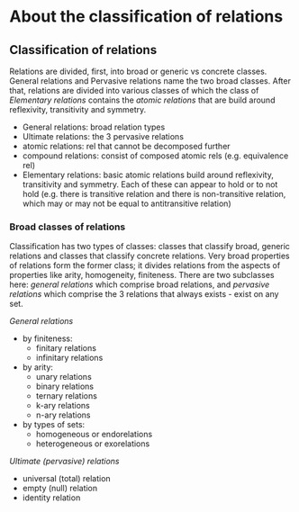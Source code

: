 # About the classification of relations

## Classification of relations

Relations are divided, first, into broad or generic vs concrete classes. General relations and Pervasive relations name the two broad classes. After that, relations are divided into various classes of which the class of *Elementary relations* contains the *atomic relations* that are build around reflexivity, transitivity and symmetry.

- General relations: broad relation types
- Ultimate relations: the 3 pervasive relations
- atomic relations: rel that cannot be decomposed further
- compound relations: consist of composed atomic rels (e.g. equivalence rel)
- Elementary relations: basic atomic relations build around reflexivity, transitivity and symmetry. Each of these can appear to hold or to not hold (e.g. there is transitive relation and there is non-transitive relation, which may or may not be equal to antitransitive relation)



### Broad classes of relations

Classification has two types of classes: classes that classify broad, generic relations and classes that classify concrete relations. Very broad properties of relations form the former class; it divides relations from the aspects of properties like arity, homogeneity, finiteness. There are two subclasses here: *general relations* which comprise broad relations, and *pervasive relations* which comprise the 3 relations that always exists - exist on any set.

*General relations*
- by finiteness:
  - finitary relations
  - infinitary relations
- by arity:
  - unary relations
  - binary relations
  - ternary relations
  - k-ary relations
  - n-ary relations
- by types of sets:
  - homogeneous or endorelations
  - heterogeneous or exorelations

*Ultimate (pervasive) relations*
  - universal (total) relation
  - empty (null) relation
  - identity relation
